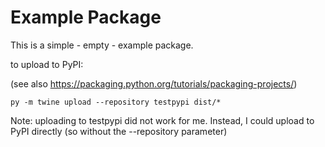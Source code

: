 # Example Package

This is a simple - empty - example package.

to upload to PyPI:

(see also https://packaging.python.org/tutorials/packaging-projects/)

<code>py -m twine upload --repository testpypi dist/*</code>

Note: uploading to testpypi did not work for me.
Instead, I could upload to PyPI directly (so without the --repository parameter)